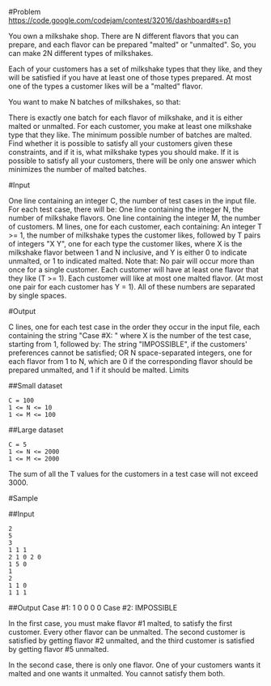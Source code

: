 #Problem
https://code.google.com/codejam/contest/32016/dashboard#s=p1

You own a milkshake shop. There are N different flavors that you can prepare, and each flavor can be prepared "malted" or "unmalted". So, you can make 2N different types of milkshakes.

Each of your customers has a set of milkshake types that they like, and they will be satisfied if you have at least one of those types prepared. At most one of the types a customer likes will be a "malted" flavor.

You want to make N batches of milkshakes, so that:

There is exactly one batch for each flavor of milkshake, and it is either malted or unmalted.
For each customer, you make at least one milkshake type that they like.
The minimum possible number of batches are malted.
Find whether it is possible to satisfy all your customers given these constraints, and if it is, what milkshake types you should make.
If it is possible to satisfy all your customers, there will be only one answer which minimizes the number of malted batches.

#Input

One line containing an integer C, the number of test cases in the input file.
For each test case, there will be:
One line containing the integer N, the number of milkshake flavors.
One line containing the integer M, the number of customers.
M lines, one for each customer, each containing:
An integer T >= 1, the number of milkshake types the customer likes, followed by
T pairs of integers "X Y", one for each type the customer likes, where X is the milkshake flavor between 1 and N inclusive, and Y is either 0 to indicate unmalted, or 1 to indicated malted. Note that:
No pair will occur more than once for a single customer.
Each customer will have at least one flavor that they like (T >= 1).
Each customer will like at most one malted flavor. (At most one pair for each customer has Y = 1).
All of these numbers are separated by single spaces.

#Output

C lines, one for each test case in the order they occur in the input file, each containing the string "Case #X: " where X is the number of the test case, starting from 1, followed by:
The string "IMPOSSIBLE", if the customers' preferences cannot be satisfied; OR
N space-separated integers, one for each flavor from 1 to N, which are 0 if the corresponding flavor should be prepared unmalted, and 1 if it should be malted.
Limits

##Small dataset

    C = 100
    1 <= N <= 10
    1 <= M <= 100

##Large dataset

    C = 5
    1 <= N <= 2000
    1 <= M <= 2000

The sum of all the T values for the customers in a test case will not exceed 3000.

#Sample


##Input

    2
    5
    3
    1 1 1
    2 1 0 2 0
    1 5 0
    1
    2
    1 1 0
    1 1 1

##Output
Case #1: 1 0 0 0 0
Case #2: IMPOSSIBLE

In the first case, you must make flavor #1 malted, to satisfy the first customer. Every other flavor can be unmalted. The second customer is satisfied by getting flavor #2 unmalted, and the third customer is satisfied by getting flavor #5 unmalted.

In the second case, there is only one flavor. One of your customers wants it malted and one wants it unmalted. You cannot satisfy them both.